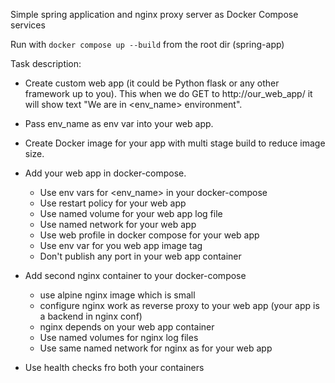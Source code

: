 Simple spring application and nginx proxy server as Docker Compose services

Run with `docker compose up --build` from the root dir (spring-app)

Task description:
- Create custom web app (it could be Python flask or any other framework up to you).
   This when we do GET to http://our_web_app/ it will show text "We are in <env_name> environment".
 - Pass env_name as env var into your web app.
 - Create Docker image for your app with multi stage build to reduce image size.
 - Add your web app in docker-compose.
     - Use env vars for <env_name> in your docker-compose
     - Use restart policy for your web app
     - Use named volume for your web app log file
     - Use named network for your web app
     - Use web profile in docker compose for your web app
     - Use env var for you web app image tag
     - Don't publish any port in your web app container

 - Add second nginx container to your docker-compose
     - use alpine nginx image which is small
     - configure nginx work as reverse proxy to your web app (your app is a backend in nginx conf)
     - nginx depends on your web app container
     - Use named volumes for nginx log files
     - Use same named network for nginx as for your web app
 - Use health checks fro both your containers
